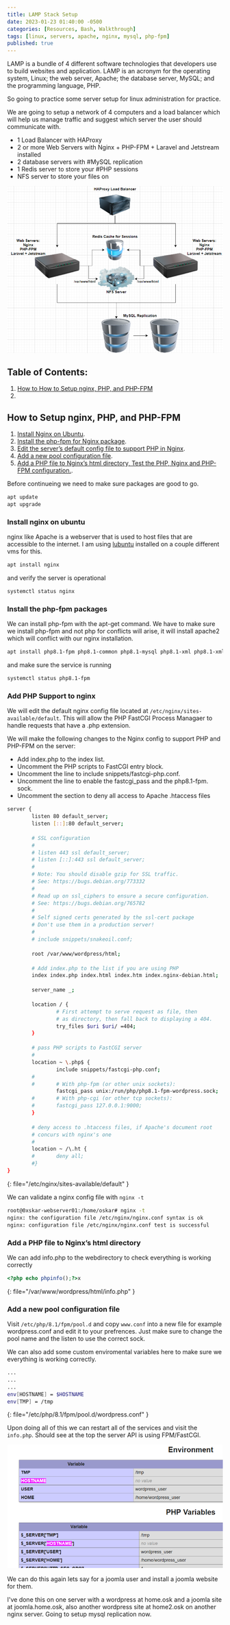 ```yaml
---
title: LAMP Stack Setup
date: 2023-01-23 01:40:00 -0500
categories: [Resources, Bash, Walkthrough]
tags: [linux, servers, apache, nginx, mysql, php-fpm]
published: true
---
```


LAMP is a bundle of 4 different software technologies that developers use to build websites and application. LAMP is an acronym for the operating system, Linux; the web server, Apache; the database server, MySQL; and the programming language, PHP.

So going to practice some server setup for linux administration for practice.

We are going to setup a network of 4 computers and a load balancer which will help us manage traffic and suggest which server the user should communicate with. 

- 1 Load Balancer with HAProxy
- 2 or more Web Servers with Nginx + PHP-FPM + Laravel and Jetstream installed
- 2 database servers with #MySQL replication
- 1 Redis server to store your #PHP sessions
- NFS server to store your files on

![Stack Setup](/assets/stack-setup.png)


## Table of Contents:

1. [How to How to Setup nginx, PHP, and PHP-FPM](#how-to-setup-nginx-php-and-php-fpm)
2. 


## How to Setup nginx, PHP, and PHP-FPM

1. [Install Nginx on Ubuntu](#install-nginx-on-ubuntu).
2. [Install the php-fpm for Nginx package](#install-the-php-fpm-for-nginx-package).
3. [Edit the server’s default config file to support PHP in Nginx](#add-php-support-to-nginx).
4. [Add a new pool configuration file](#add-a-new-pool-configuration-file).
5. [Add a PHP file to Nginx’s html directory, Test the PHP, Nginx and PHP-FPM configuration.](#add-a-php-file-to-nginxs-html-directory).

Before continueing we need to make sure packages are good to go.

```bash
apt update
apt upgrade
```

### Install nginx on ubuntu


nginx like Apache is a webserver that is used to host files that are accessible to the internet. I am using [lubuntu](https://lubuntu.me/) installed on a couple different vms for this.

```bash
apt install nginx
```

and verify the server is operational

```bash
systemctl status nginx
```

### Install the php-fpm packages 

We can install php-fpm with the apt-get command. We have to make sure we install php-fpm and not php for conflicts will arise, it will install apache2 which will conflict with our nginx installation.

```bash
apt install php8.1-fpm php8.1-common php8.1-mysql php8.1-xml php8.1-xmlrpc php8.1-curl php8.1-gd php8.1-imagick php8.1-cli php8.1-dev php8.1-imap php8.1-mbstring php8.1-opcache php8.1-redis php8.1-soap php8.1-zip -y
```

and make sure the service is running

```bash
systemctl status php8.1-fpm
```

### Add PHP Support to nginx

We will edit the default nginx config file located at `/etc/nginx/sites-available/default`. This will allow the PHP FastCGI Process Managaer to handle requests that have a .php extension.

We will make the following changes to the Nginx config to support PHP and PHP-FPM on the server:

- Add index.php to the index list.
- Uncomment the PHP scripts to FastCGI entry block.
- Uncomment the line to include snippets/fastcgi-php.conf.
- Uncomment the line to enable the fastcgi_pass and the php8.1-fpm. sock.
- Uncomment the section to deny all access to Apache .htaccess files

```bash
server {
        listen 80 default_server;
        listen [::]:80 default_server;

        # SSL configuration
        #
        # listen 443 ssl default_server;
        # listen [::]:443 ssl default_server;
        #
        # Note: You should disable gzip for SSL traffic.
        # See: https://bugs.debian.org/773332
        #
        # Read up on ssl_ciphers to ensure a secure configuration.
        # See: https://bugs.debian.org/765782
        #
        # Self signed certs generated by the ssl-cert package
        # Don't use them in a production server!
        #
        # include snippets/snakeoil.conf;

        root /var/www/wordpress/html;

        # Add index.php to the list if you are using PHP
        index index.php index.html index.htm index.nginx-debian.html;

        server_name _;

        location / {
                # First attempt to serve request as file, then
                # as directory, then fall back to displaying a 404.
                try_files $uri $uri/ =404;
        }

        # pass PHP scripts to FastCGI server
        #
        location ~ \.php$ {
                include snippets/fastcgi-php.conf;
        #
        #       # With php-fpm (or other unix sockets):
                fastcgi_pass unix:/run/php/php8.1-fpm-wordpress.sock;
        #       # With php-cgi (or other tcp sockets):
        #       fastcgi_pass 127.0.0.1:9000;
        }

        # deny access to .htaccess files, if Apache's document root
        # concurs with nginx's one
        #
        location ~ /\.ht {
        #       deny all;
        #}
}
```
{: file="/etc/nginx/sites-available/default" }

We can validate a nginx config file with `nginx -t`

```bash
root@0xskar-webserver01:/home/oskar# nginx -t
nginx: the configuration file /etc/nginx/nginx.conf syntax is ok
nginx: configuration file /etc/nginx/nginx.conf test is successful
```

### Add a PHP file to Nginx’s html directory

We can add info.php to the webdirectory to check everything is working correctly

```php
<?php echo phpinfo();?>x
```
{: file="/var/www/wordpress/html/info.php" }

### Add a new pool configuration file

Visit `/etc/php/8.1/fpm/pool.d` and copy `www.conf` into a new file for example wordpress.conf and edit it to your prefrences. Just make sure to change the pool name and the listen to use the correct sock.

We can also add some custom enviromental variables here to make sure we everything is working correctly.

```bash
...
...
...
env[HOSTNAME] = $HOSTNAME
env[TMP] = /tmp
```
{: file="/etc/php/8.1/fpm/pool.d/wordpress.conf" }

Upon doing all of this we can restart all of the services and visit the `info.php`. Should see at the top the server API is using FPM/FastCGI.

![lamp php-fpm setup](/assets/lamp-stack-php-fpm02.png)

We can do this again lets say for a joomla user and install a joomla website for them.

I've done this on one server with a wordpress at home.osk and a joomla site at joomla.home.osk, also another wordpress site at home2.osk on another nginx server. Going to setup mysql replication now.
